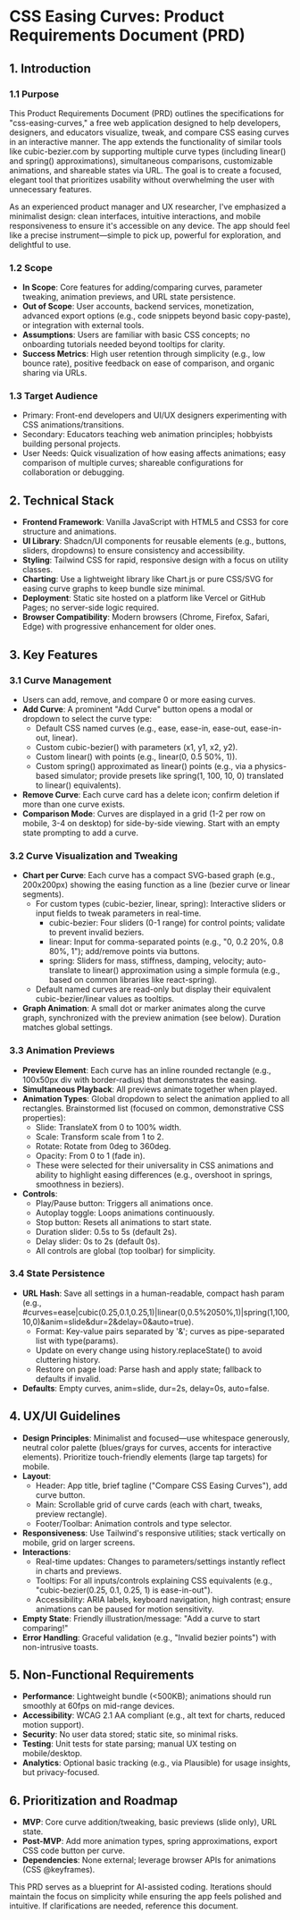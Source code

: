 # CSS Easing Curves: Product Requirements Document (PRD)

## 1. Introduction

### 1.1 Purpose
This Product Requirements Document (PRD) outlines the specifications for "css-easing-curves," a free web application designed to help developers, designers, and educators visualize, tweak, and compare CSS easing curves in an interactive manner. The app extends the functionality of similar tools like cubic-bezier.com by supporting multiple curve types (including linear() and spring() approximations), simultaneous comparisons, customizable animations, and shareable states via URL. The goal is to create a focused, elegant tool that prioritizes usability without overwhelming the user with unnecessary features.

As an experienced product manager and UX researcher, I've emphasized a minimalist design: clean interfaces, intuitive interactions, and mobile responsiveness to ensure it's accessible on any device. The app should feel like a precise instrument—simple to pick up, powerful for exploration, and delightful to use.

### 1.2 Scope
- **In Scope**: Core features for adding/comparing curves, parameter tweaking, animation previews, and URL state persistence.
- **Out of Scope**: User accounts, backend services, monetization, advanced export options (e.g., code snippets beyond basic copy-paste), or integration with external tools.
- **Assumptions**: Users are familiar with basic CSS concepts; no onboarding tutorials needed beyond tooltips for clarity.
- **Success Metrics**: High user retention through simplicity (e.g., low bounce rate), positive feedback on ease of comparison, and organic sharing via URLs.

### 1.3 Target Audience
- Primary: Front-end developers and UI/UX designers experimenting with CSS animations/transitions.
- Secondary: Educators teaching web animation principles; hobbyists building personal projects.
- User Needs: Quick visualization of how easing affects animations; easy comparison of multiple curves; shareable configurations for collaboration or debugging.

## 2. Technical Stack
- **Frontend Framework**: Vanilla JavaScript with HTML5 and CSS3 for core structure and animations.
- **UI Library**: Shadcn/UI components for reusable elements (e.g., buttons, sliders, dropdowns) to ensure consistency and accessibility.
- **Styling**: Tailwind CSS for rapid, responsive design with a focus on utility classes.
- **Charting**: Use a lightweight library like Chart.js or pure CSS/SVG for easing curve graphs to keep bundle size minimal.
- **Deployment**: Static site hosted on a platform like Vercel or GitHub Pages; no server-side logic required.
- **Browser Compatibility**: Modern browsers (Chrome, Firefox, Safari, Edge) with progressive enhancement for older ones.

## 3. Key Features

### 3.1 Curve Management
- Users can add, remove, and compare 0 or more easing curves.
- **Add Curve**: A prominent "Add Curve" button opens a modal or dropdown to select the curve type:
  - Default CSS named curves (e.g., ease, ease-in, ease-out, ease-in-out, linear).
  - Custom cubic-bezier() with parameters (x1, y1, x2, y2).
  - Custom linear() with points (e.g., linear(0, 0.5 50%, 1)).
  - Custom spring() approximated as linear() points (e.g., via a physics-based simulator; provide presets like spring(1, 100, 10, 0) translated to linear() equivalents).
- **Remove Curve**: Each curve card has a delete icon; confirm deletion if more than one curve exists.
- **Comparison Mode**: Curves are displayed in a grid (1-2 per row on mobile, 3-4 on desktop) for side-by-side viewing. Start with an empty state prompting to add a curve.

### 3.2 Curve Visualization and Tweaking
- **Chart per Curve**: Each curve has a compact SVG-based graph (e.g., 200x200px) showing the easing function as a line (bezier curve or linear segments).
  - For custom types (cubic-bezier, linear, spring): Interactive sliders or input fields to tweak parameters in real-time.
    - cubic-bezier: Four sliders (0-1 range) for control points; validate to prevent invalid beziers.
    - linear: Input for comma-separated points (e.g., "0, 0.2 20%, 0.8 80%, 1"); add/remove points via buttons.
    - spring: Sliders for mass, stiffness, damping, velocity; auto-translate to linear() approximation using a simple formula (e.g., based on common libraries like react-spring).
  - Default named curves are read-only but display their equivalent cubic-bezier/linear values as tooltips.
- **Graph Animation**: A small dot or marker animates along the curve graph, synchronized with the preview animation (see below). Duration matches global settings.

### 3.3 Animation Previews
- **Preview Element**: Each curve has an inline rounded rectangle (e.g., 100x50px div with border-radius) that demonstrates the easing.
- **Simultaneous Playback**: All previews animate together when played.
- **Animation Types**: Global dropdown to select the animation applied to all rectangles. Brainstormed list (focused on common, demonstrative CSS properties):
  - Slide: TranslateX from 0 to 100% width.
  - Scale: Transform scale from 1 to 2.
  - Rotate: Rotate from 0deg to 360deg.
  - Opacity: From 0 to 1 (fade in).
  - These were selected for their universality in CSS animations and ability to highlight easing differences (e.g., overshoot in springs, smoothness in beziers).
- **Controls**:
  - Play/Pause button: Triggers all animations once.
  - Autoplay toggle: Loops animations continuously.
  - Stop button: Resets all animations to start state.
  - Duration slider: 0.5s to 5s (default 2s).
  - Delay slider: 0s to 2s (default 0s).
  - All controls are global (top toolbar) for simplicity.

### 3.4 State Persistence
- **URL Hash**: Save all settings in a human-readable, compact hash param (e.g., #curves=ease|cubic(0.25,0.1,0.25,1)|linear(0,0.5%2050%,1)|spring(1,100,10,0)&anim=slide&dur=2&delay=0&auto=true).
  - Format: Key-value pairs separated by '&'; curves as pipe-separated list with type(params).
  - Update on every change using history.replaceState() to avoid cluttering history.
  - Restore on page load: Parse hash and apply state; fallback to defaults if invalid.
- **Defaults**: Empty curves, anim=slide, dur=2s, delay=0s, auto=false.

## 4. UX/UI Guidelines
- **Design Principles**: Minimalist and focused—use whitespace generously, neutral color palette (blues/grays for curves, accents for interactive elements). Prioritize touch-friendly elements (large tap targets) for mobile.
- **Layout**:
  - Header: App title, brief tagline ("Compare CSS Easing Curves"), add curve button.
  - Main: Scrollable grid of curve cards (each with chart, tweaks, preview rectangle).
  - Footer/Toolbar: Animation controls and type selector.
- **Responsiveness**: Use Tailwind's responsive utilities; stack vertically on mobile, grid on larger screens.
- **Interactions**:
  - Real-time updates: Changes to parameters/settings instantly reflect in charts and previews.
  - Tooltips: For all inputs/controls explaining CSS equivalents (e.g., "cubic-bezier(0.25, 0.1, 0.25, 1) is ease-in-out").
  - Accessibility: ARIA labels, keyboard navigation, high contrast; ensure animations can be paused for motion sensitivity.
- **Empty State**: Friendly illustration/message: "Add a curve to start comparing!"
- **Error Handling**: Graceful validation (e.g., "Invalid bezier points") with non-intrusive toasts.

## 5. Non-Functional Requirements
- **Performance**: Lightweight bundle (<500KB); animations should run smoothly at 60fps on mid-range devices.
- **Accessibility**: WCAG 2.1 AA compliant (e.g., alt text for charts, reduced motion support).
- **Security**: No user data stored; static site, so minimal risks.
- **Testing**: Unit tests for state parsing; manual UX testing on mobile/desktop.
- **Analytics**: Optional basic tracking (e.g., via Plausible) for usage insights, but privacy-focused.

## 6. Prioritization and Roadmap
- **MVP**: Core curve addition/tweaking, basic previews (slide only), URL state.
- **Post-MVP**: Add more animation types, spring approximations, export CSS code button per curve.
- **Dependencies**: None external; leverage browser APIs for animations (CSS @keyframes).

This PRD serves as a blueprint for AI-assisted coding. Iterations should maintain the focus on simplicity while ensuring the app feels polished and intuitive. If clarifications are needed, reference this document.